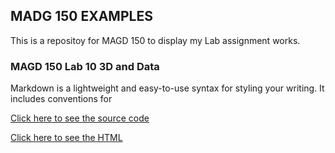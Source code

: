 ## MADG 150 EXAMPLES

This is a repositoy for MAGD 150 to display my Lab assignment works.



### MAGD 150 Lab 10 3D and Data

Markdown is a lightweight and easy-to-use syntax for styling your writing. It includes conventions for

[Click here to see the source code](https://github.com/GVraney/MAGD-150-Assignments/blob/gh-pages/F20MADG150Lab10_Vraney/sketch.js)

[Click here to see the HTML](https://github.com/GVraney/MAGD-150-Assignments/blob/gh-pages/F20MADG150Lab10_Vraney/index.html)






